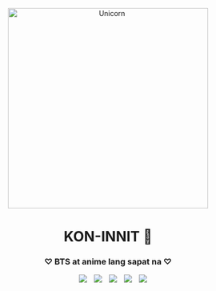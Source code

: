 <p align="center">
  <img height="400" alt="Unicorn" src="https://media.tenor.com/rcw-ZCPlZZIAAAAd/bts-bts-cute.gif" />
</p>

<h1 align="center">KON-INNIT 👋</h1>
<h3 align="center">♡ BTS at anime lang sapat na ♡</h3>

<p align="center">

 <div align="center"  class="icons-social" style="margin-left: 10px;">
			<gif src="https://tenor.com/view/bt21-gif-25990591"></a>
        <a style="margin-left: 10px;" target="_blank" href="#">
		<img src="https://img.icons8.com/doodle/40/000000/github--v1.png"></a>
		<a style="margin-left: 10px;" target="_blank" href="#">
				<img src="https://img.icons8.com/external-tal-revivo-color-tal-revivo/40/000000/external-stack-overflow-is-a-question-and-answer-site-for-professional-logo-color-tal-revivo.png"></a>
        <a style="margin-left: 10px;" target="_blank" href="#">
			<img src="https://img.icons8.com/doodle/40/000000/instagram-new--v2.png"></a>
		<a style="margin-left: 10px;" target="_blank" href="#">
			<img src="https://img.icons8.com/doodle/1x/twitter-squared--v2.png" ></a>
		<a style="margin-left: 10px;" target="_blank" href="#">
				<img src="https://img.icons8.com/doodle/1x/youtube--v2.png" ></a>
      </div>

</p>
